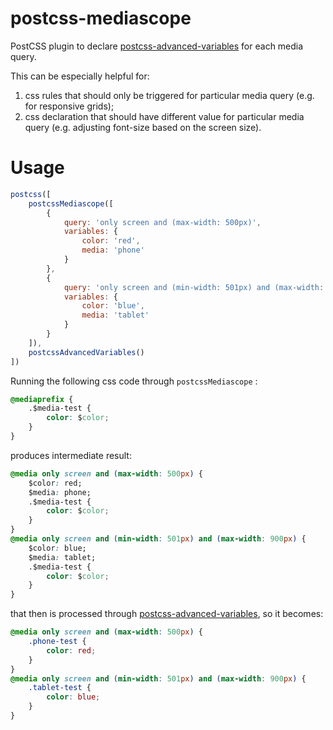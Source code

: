 # postcss-mediascope

PostCSS plugin to declare [postcss-advanced-variables](https://github.com/jonathantneal/postcss-advanced-variables) for each media query.

This can be especially helpful for:

1. css rules that should only be triggered for particular media query (e.g. for responsive grids);
2. css declaration that should have different value for particular media query (e.g. adjusting font-size based on the screen size).

# Usage

```javascript
postcss([
    postcssMediascope([
        {
            query: 'only screen and (max-width: 500px)',
            variables: {
                color: 'red',
                media: 'phone'
            }
        },
        {
            query: 'only screen and (min-width: 501px) and (max-width: 900px)',
            variables: {
                color: 'blue',
                media: 'tablet'
            }
        }
    ]),
    postcssAdvancedVariables()
])

```

Running the following css code through `postcssMediascope` :

```css
@mediaprefix {
    .$media-test {
        color: $color;
    }
}
```

produces intermediate result:

```css
@media only screen and (max-width: 500px) {
    $color: red;
    $media: phone;
    .$media-test {
        color: $color;
    }
}
@media only screen and (min-width: 501px) and (max-width: 900px) {
    $color: blue;
    $media: tablet;
    .$media-test {
        color: $color;
    }
}
```

that then is processed through [postcss-advanced-variables](https://github.com/jonathantneal/postcss-advanced-variables), so it becomes:

```css
@media only screen and (max-width: 500px) {
    .phone-test {
        color: red;
    }
}
@media only screen and (min-width: 501px) and (max-width: 900px) {
    .tablet-test {
        color: blue;
    }
}
```
